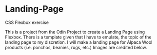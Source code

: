 # Landing-Page
CSS Flexbox exercise

This is a project from the Odin Project to create a Landing Page using Flexbox. There is a template given that I have to emulate, the topic of the landing page to my discretion. I will make a landing page for Alpaca Wool products (i.e. ponchos, beanies, rugs, etc.) Images are credited below.
